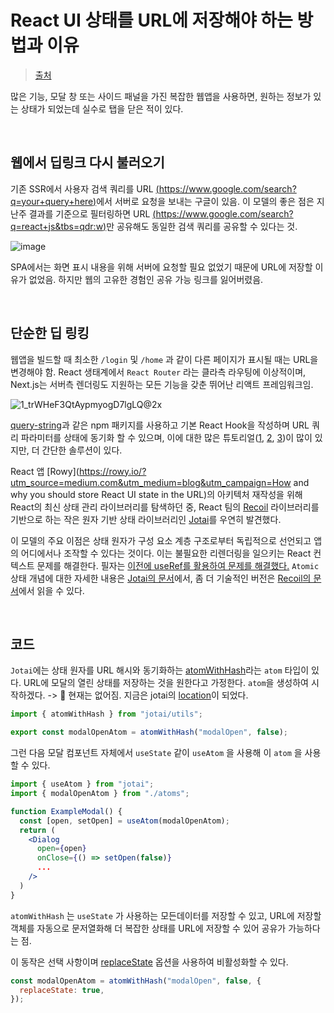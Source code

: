 # React UI 상태를 URL에 저장해야 하는 방법과 이유

> [출처](https://ui.toast.com/weekly-pick/ko_20211214)

많은 기능, 모달 창 또는 사이드 패널을 가진 복잡한 웹앱을 사용하면, 원하는 정보가 있는 상태가 되었는데 실수로 탭을 닫은 적이 있다.

<br/>

## 웹에서 딥링크 다시 불러오기

기존 SSR에서 사용자 검색 쿼리를 URL [(https://www.google.com/search?q=your+query+here)](https://www.google.com/search?q=your+query+here)에서 서버로 요청을 보내는 구글이 있음. 이 모델의 좋은 점은 지난주 결과를 기준으로 필터링하면 URL [(https://www.google.com/search?q=react+js&tbs=qdr:w)](https://www.google.com/search?q=react+js&tbs=qdr:w)만 공유해도 동일한 검색 쿼리를 공유할 수 있다는 것.

![image](https://github.com/pozafly/TIL/assets/59427983/b2893dcf-e2b8-4111-ab7c-d53ee21684bd)

SPA에서는 화면 표시 내용을 위해 서버에 요청할 필요 없었기 때문에 URL에 저장할 이유가 없었음. 하지만 웹의 고유한 경험인 공유 가능 링크를 잃어버렸음.

<br/>

## 단순한 딥 링킹

웹앱을 빌드할 때 최소한 `/login` 및 `/home` 과 같이 다른 페이지가 표시될 때는 URL을 변경해야 함. React 생태계에서 `React Router` 라는 클라측 라우팅에 이상적이며, Next.js는 서버측 렌더링도 지원하는 모든 기능을 갖춘 뛰어난 리액트 프레임워크임.

![1_trWHeF3QtAypmyogD7lgLQ@2x](https://github.com/pozafly/TIL/assets/59427983/bf9e292d-3767-4146-846b-4460fd9897b7)

[query-string](https://www.npmjs.com/package/query-string)과 같은 npm 패키지를 사용하고 기본 React Hook을 작성하며 URL 쿼리 파라미터를 상태에 동기화 할 수 있으며, 이에 대한 많은 튜토리얼([1](https://medium.com/swlh/using-react-hooks-to-sync-your-component-state-with-the-url-query-string-81ccdfcb174f), [2](https://www.npmjs.com/package/use-query-params), [3](https://dev.to/gaels/an-alternative-to-handle-global-state-in-react-the-url--3753))이 많이 있지만, 더 간단한 솔루션이 있다.

React 앱 [Rowy](https://rowy.io/?utm_source=medium.com&utm_medium=blog&utm_campaign=How and why you should store React UI state in the URL)의 아키텍처 재작성을 위해 React의 최신 상태 관리 라이브러리를 탐색하던 중, React 팀의 [Recoil](https://recoiljs.org/) 라이브러리를 기반으로 하는 작은 원자 기반 상태 라이브러리인 [Jotai](https://jotai.org/)를 우연히 발견했다.

이 모델의 주요 이점은 상태 원자가 구성 요소 계층 구조로부터 독립적으로 선언되고 앱의 어디에서나 조작할 수 있다는 것이다. 이는 불필요한 리렌더링을 일으키는 React 컨텍스트 문제를 해결한다. 필자는 [이전에 useRef를 활용하여 문제를 해결했다.](https://betterprogramming.pub/how-to-useref-to-fix-react-performance-issues-4d92a8120c09) `Atomic` 상태 개념에 대한 자세한 내용은 [Jotai의 문서](https://jotai.org/docs/basics/concepts)에서, 좀 더 기술적인 버전은 [Recoil의 문서](https://recoiljs.org/docs/introduction/motivation/)에서 읽을 수 있다.

<br/>

## 코드

`Jotai`에는 상태 원자를 URL 해시와 동기화하는 [atomWithHash](https://jotai.org/docs/api/utils#atom-with-hash)라는 `atom` 타입이 있다. URL에 모달의 열린 상태를 저장하는 것을 원한다고 가정한다. `atom`을 생성하여 시작하겠다. -> 📌 현재는 없어짐. 지금은 jotai의 [location](https://jotai.org/docs/extensions/location)이 되었다.

```js
import { atomWithHash } from "jotai/utils";

export const modalOpenAtom = atomWithHash("modalOpen", false);
```

그런 다음 모달 컴포넌트 자체에서 `useState` 같이 `useAtom` 을 사용해 이 `atom` 을 사용할 수 있다.

```jsx
import { useAtom } from "jotai";
import { modalOpenAtom } from "./atoms";

function ExampleModal() {
  const [open, setOpen] = useAtom(modalOpenAtom);
  return (
    <Dialog
      open={open}
      onClose={() => setOpen(false)}
      ...
    />
  )
}
```

`atomWithHash` 는 `useState` 가 사용하는 모든데이터를 저장할 수 있고, URL에 저장할 객체를 자동으로 문저열화해 더 복잡한 상태를 URL에 저장할 수 있어 공유가 가능하다는 점.

이 동작은 선택 사항이며 [replaceState](https://jotai.org/docs/api/utils#atom-with-hash) 옵션을 사용하여 비활성화할 수 있다.

```js
const modalOpenAtom = atomWithHash("modalOpen", false, {
  replaceState: true,
});
```
